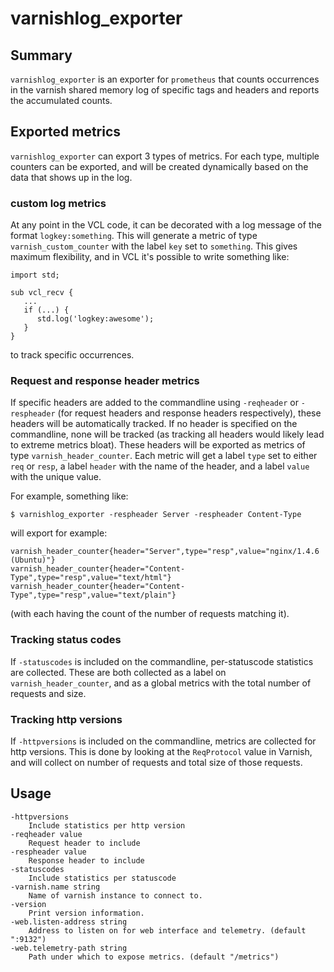 # varnishlog_exporter

## Summary

`varnishlog_exporter` is an exporter for `prometheus` that counts
occurrences in the varnish shared memory log of specific tags and
headers and reports the accumulated counts.

## Exported metrics

`varnishlog_exporter` can export 3 types of metrics. For each type,
multiple counters can be exported, and will be created dynamically
based on the data that shows up in the log.

### custom log metrics

At any point in the VCL code, it can be decorated with a log message
of the format `logkey:something`. This will generate a metric of type
`varnish_custom_counter` with the label `key` set to `something`. This
gives maximum flexibility, and in VCL it's possible to write something
like:

```
import std;

sub vcl_recv {
   ...
   if (...) {
      std.log('logkey:awesome');
   }
}
```

to track specific occurrences.

### Request and response header metrics

If specific headers are added to the commandline using `-reqheader` or
`-respheader` (for request headers and response headers respectively),
these headers will be automatically tracked. If no header is specified
on the commandline, none will be tracked (as tracking all headers
would likely lead to extreme metrics bloat). These headers will be
exported as metrics of type `varnish_header_counter`. Each metric will
get a label `type` set to either `req` or `resp`, a label `header`
with the name of the header, and a label `value` with the unique
value.

For example, something like:

```
$ varnishlog_exporter -respheader Server -respheader Content-Type
```

will export for example:
```
varnish_header_counter{header="Server",type="resp",value="nginx/1.4.6 (Ubuntu)"}
varnish_header_counter{header="Content-Type",type="resp",value="text/html"}
varnish_header_counter{header="Content-Type",type="resp",value="text/plain"}
```

(with each having the count of the number of requests matching it).

### Tracking status codes

If `-statuscodes` is included on the commandline, per-statuscode
statistics are collected. These are both collected as a label on
`varnish_header_counter`, and as a global metrics with the total
number of requests and size.

### Tracking http versions

If `-httpversions` is included on the commandline, metrics are
collected for http versions. This is done by looking at the
`ReqProtocol` value in Varnish, and will collect on number of requests
and total size of those requests.

## Usage

	-httpversions
		Include statistics per http version
    -reqheader value
      	Request header to include
    -respheader value
      	Response header to include
	-statuscodes
		Include statistics per statuscode
    -varnish.name string
      	Name of varnish instance to connect to.
    -version
      	Print version information.
    -web.listen-address string
      	Address to listen on for web interface and telemetry. (default ":9132")
    -web.telemetry-path string
      	Path under which to expose metrics. (default "/metrics")
